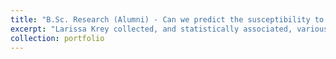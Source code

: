 ```yaml
---
title: "B.Sc. Research (Alumni) - Can we predict the susceptibility to myrtle rust with the help of physical leaf traits?"
excerpt: "Larissa Krey collected, and statistically associated, various - biologically relevant - plant functional traits to the pathosystem *Austropuccinia psidii* on *Backhousia citridora*."
collection: portfolio
---
```


